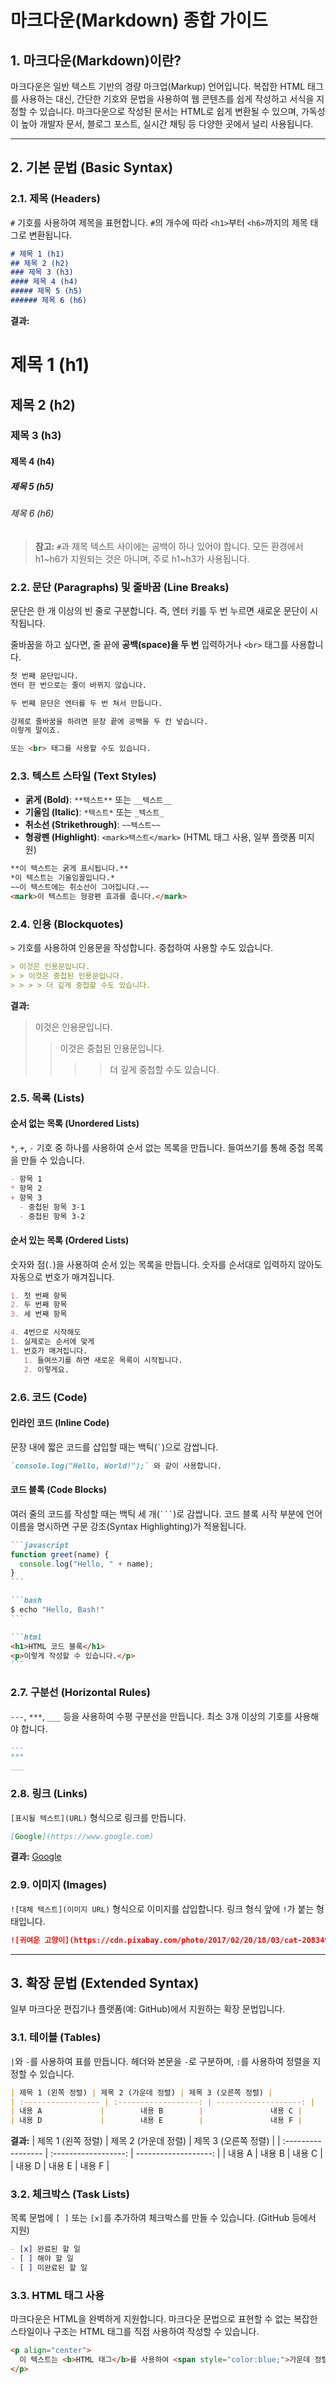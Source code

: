 # 마크다운(Markdown) 종합 가이드

## 1. 마크다운(Markdown)이란?

마크다운은 일반 텍스트 기반의 경량 마크업(Markup) 언어입니다. 복잡한 HTML 태그를 사용하는 대신, 간단한 기호와 문법을 사용하여 웹 콘텐츠를 쉽게 작성하고 서식을 지정할 수 있습니다. 마크다운으로 작성된 문서는 HTML로 쉽게 변환될 수 있으며, 가독성이 높아 개발자 문서, 블로그 포스트, 실시간 채팅 등 다양한 곳에서 널리 사용됩니다.

---

## 2. 기본 문법 (Basic Syntax)

### 2.1. 제목 (Headers)

`#` 기호를 사용하여 제목을 표현합니다. `#`의 개수에 따라 `<h1>`부터 `<h6>`까지의 제목 태그로 변환됩니다.

```markdown
# 제목 1 (h1)
## 제목 2 (h2)
### 제목 3 (h3)
#### 제목 4 (h4)
##### 제목 5 (h5)
###### 제목 6 (h6)
```

**결과:**
# 제목 1 (h1)
## 제목 2 (h2)
### 제목 3 (h3)
#### 제목 4 (h4)
##### 제목 5 (h5)
###### 제목 6 (h6)

> **참고:** `#`과 제목 텍스트 사이에는 공백이 하나 있어야 합니다. 모든 환경에서 h1~h6가 지원되는 것은 아니며, 주로 h1~h3가 사용됩니다.

### 2.2. 문단 (Paragraphs) 및 줄바꿈 (Line Breaks)

문단은 한 개 이상의 빈 줄로 구분합니다. 즉, 엔터 키를 두 번 누르면 새로운 문단이 시작됩니다.

줄바꿈을 하고 싶다면, 줄 끝에 **공백(space)을 두 번** 입력하거나 `<br>` 태그를 사용합니다.

```markdown
첫 번째 문단입니다.
엔터 한 번으로는 줄이 바뀌지 않습니다.

두 번째 문단은 엔터를 두 번 쳐서 만듭니다.

강제로 줄바꿈을 하려면 문장 끝에 공백을 두 칸 넣습니다.  
이렇게 말이죠.

또는 <br> 태그를 사용할 수도 있습니다.
```

### 2.3. 텍스트 스타일 (Text Styles)

- **굵게 (Bold)**: `**텍스트**` 또는 `__텍스트__`
- **기울임 (Italic)**: `*텍스트*` 또는 `_텍스트_`
- **취소선 (Strikethrough)**: `~~텍스트~~`
- **형광펜 (Highlight)**: `<mark>텍스트</mark>` (HTML 태그 사용, 일부 플랫폼 미지원)

```markdown
**이 텍스트는 굵게 표시됩니다.**
*이 텍스트는 기울임꼴입니다.*
~~이 텍스트에는 취소선이 그어집니다.~~
<mark>이 텍스트는 형광펜 효과를 줍니다.</mark>
```

### 2.4. 인용 (Blockquotes)

`>` 기호를 사용하여 인용문을 작성합니다. 중첩하여 사용할 수도 있습니다.

```markdown
> 이것은 인용문입니다.
> > 이것은 중첩된 인용문입니다.
> > > > 더 깊게 중첩할 수도 있습니다.
```

**결과:**
> 이것은 인용문입니다.
> > 이것은 중첩된 인용문입니다.
> > > > 더 깊게 중첩할 수도 있습니다.

### 2.5. 목록 (Lists)

#### 순서 없는 목록 (Unordered Lists)

`*`, `+`, `-` 기호 중 하나를 사용하여 순서 없는 목록을 만듭니다. 들여쓰기를 통해 중첩 목록을 만들 수 있습니다.

```markdown
- 항목 1
* 항목 2
+ 항목 3
  - 중첩된 항목 3-1
  - 중첩된 항목 3-2
```

#### 순서 있는 목록 (Ordered Lists)

숫자와 점(`.`)을 사용하여 순서 있는 목록을 만듭니다. 숫자를 순서대로 입력하지 않아도 자동으로 번호가 매겨집니다.

```markdown
1. 첫 번째 항목
2. 두 번째 항목
3. 세 번째 항목

4. 4번으로 시작해도
1. 실제로는 순서에 맞게
1. 번호가 매겨집니다.
   1. 들여쓰기를 하면 새로운 목록이 시작됩니다.
   2. 이렇게요.
```

### 2.6. 코드 (Code)

#### 인라인 코드 (Inline Code)

문장 내에 짧은 코드를 삽입할 때는 백틱(`` ` ``)으로 감쌉니다.

```markdown
`console.log("Hello, World!");` 와 같이 사용합니다.
```

#### 코드 블록 (Code Blocks)

여러 줄의 코드를 작성할 때는 백틱 세 개(` ``` `)로 감쌉니다. 코드 블록 시작 부분에 언어 이름을 명시하면 구문 강조(Syntax Highlighting)가 적용됩니다.

````markdown
```javascript
function greet(name) {
  console.log("Hello, " + name);
}
```

```bash
$ echo "Hello, Bash!"
```

```html
<h1>HTML 코드 블록</h1>
<p>이렇게 작성할 수 있습니다.</p>
```
````

### 2.7. 구분선 (Horizontal Rules)

`---`, `***`, `___` 등을 사용하여 수평 구분선을 만듭니다. 최소 3개 이상의 기호를 사용해야 합니다.

```markdown
---
***
___
```

### 2.8. 링크 (Links)

`[표시될 텍스트](URL)` 형식으로 링크를 만듭니다.

```markdown
[Google](https://www.google.com)
```

**결과:** [Google](https://www.google.com)

### 2.9. 이미지 (Images)

`![대체 텍스트](이미지 URL)` 형식으로 이미지를 삽입합니다. 링크 형식 앞에 `!`가 붙는 형태입니다.

```markdown
![귀여운 고양이](https://cdn.pixabay.com/photo/2017/02/20/18/03/cat-2083492_960_720.jpg)
```

---

## 3. 확장 문법 (Extended Syntax)

일부 마크다운 편집기나 플랫폼(예: GitHub)에서 지원하는 확장 문법입니다.

### 3.1. 테이블 (Tables)

`|`와 `-`를 사용하여 표를 만듭니다. 헤더와 본문을 `-`로 구분하며, `:`를 사용하여 정렬을 지정할 수 있습니다.

```markdown
| 제목 1 (왼쪽 정렬) | 제목 2 (가운데 정렬) | 제목 3 (오른쪽 정렬) |
| :----------------- | :------------------: | -------------------: |
| 내용 A             |        내용 B        |               내용 C |
| 내용 D             |        내용 E        |               내용 F |
```

**결과:**
| 제목 1 (왼쪽 정렬) | 제목 2 (가운데 정렬) | 제목 3 (오른쪽 정렬) |
| :----------------- | :------------------: | -------------------: |
| 내용 A             |        내용 B        |               내용 C |
| 내용 D             |        내용 E        |               내용 F |

### 3.2. 체크박스 (Task Lists)

목록 문법에 `[ ]` 또는 `[x]`를 추가하여 체크박스를 만들 수 있습니다. (GitHub 등에서 지원)

```markdown
- [x] 완료된 할 일
- [ ] 해야 할 일
- [ ] 미완료된 할 일
```

### 3.3. HTML 태그 사용

마크다운은 HTML을 완벽하게 지원합니다. 마크다운 문법으로 표현할 수 없는 복잡한 스타일이나 구조는 HTML 태그를 직접 사용하여 작성할 수 있습니다.

```html
<p align="center">
  이 텍스트는 <b>HTML 태그</b>를 사용하여 <span style="color:blue;">가운데 정렬</span> 및 스타일링 되었습니다.
</p>
